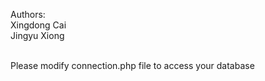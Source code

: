 Authors:<br>
Xingdong Cai<br>
Jingyu Xiong<br><br>

Please modify connection.php file to access your database

